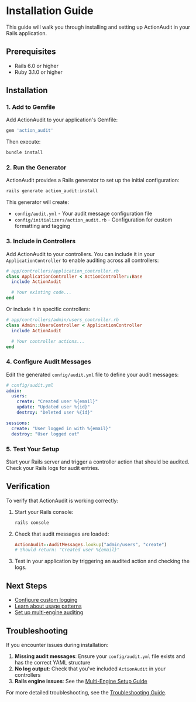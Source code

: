 # Installation Guide

This guide will walk you through installing and setting up ActionAudit in your Rails application.

## Prerequisites

- Rails 6.0 or higher
- Ruby 3.1.0 or higher

## Installation

### 1. Add to Gemfile

Add ActionAudit to your application's Gemfile:

```ruby
gem 'action_audit'
```

Then execute:

```bash
bundle install
```

### 2. Run the Generator

ActionAudit provides a Rails generator to set up the initial configuration:

```bash
rails generate action_audit:install
```

This generator will create:
- `config/audit.yml` - Your audit message configuration file
- `config/initializers/action_audit.rb` - Configuration for custom formatting and tagging

### 3. Include in Controllers

Add ActionAudit to your controllers. You can include it in your `ApplicationController` to enable auditing across all controllers:

```ruby
# app/controllers/application_controller.rb
class ApplicationController < ActionController::Base
  include ActionAudit

  # Your existing code...
end
```

Or include it in specific controllers:

```ruby
# app/controllers/admin/users_controller.rb
class Admin::UsersController < ApplicationController
  include ActionAudit

  # Your controller actions...
end
```

### 4. Configure Audit Messages

Edit the generated `config/audit.yml` file to define your audit messages:

```yaml
# config/audit.yml
admin:
  users:
    create: "Created user %{email}"
    update: "Updated user %{id}"
    destroy: "Deleted user %{id}"

sessions:
  create: "User logged in with %{email}"
  destroy: "User logged out"
```

### 5. Test Your Setup

Start your Rails server and trigger a controller action that should be audited. Check your Rails logs for audit entries.

## Verification

To verify that ActionAudit is working correctly:

1. Start your Rails console:
   ```bash
   rails console
   ```

2. Check that audit messages are loaded:
   ```ruby
   ActionAudit::AuditMessages.lookup("admin/users", "create")
   # Should return: "Created user %{email}"
   ```

3. Test in your application by triggering an audited action and checking the logs.

## Next Steps

- [Configure custom logging](configuration.md)
- [Learn about usage patterns](usage.md)
- [Set up multi-engine auditing](multi-engine.md)

## Troubleshooting

If you encounter issues during installation:

1. **Missing audit messages**: Ensure your `config/audit.yml` file exists and has the correct YAML structure
2. **No log output**: Check that you've included `ActionAudit` in your controllers
3. **Rails engine issues**: See the [Multi-Engine Setup Guide](multi-engine.md)

For more detailed troubleshooting, see the [Troubleshooting Guide](troubleshooting.md).
